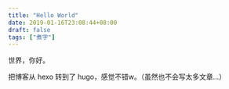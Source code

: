 ```yaml
---
title: "Hello World"
date: 2019-01-16T23:08:44+08:00
draft: false
tags: ["煮字"]
---
```


世界，你好。

<!--more-->

把博客从 hexo 转到了 hugo，感觉不错w。（虽然也不会写太多文章...）


